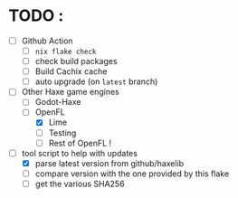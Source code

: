 # TODO :

- [ ] Github Action
    - [ ] `nix flake check`
    - [ ] check build packages
    - [ ] Build Cachix cache
    - [ ] auto upgrade (on `latest` branch)
- [ ] Other Haxe game engines
    - [ ] Godot-Haxe
    - [ ] OpenFL
        - [X] Lime
        - [ ] Testing
        - [ ] Rest of OpenFL !
- [ ] tool script to help with updates
  - [X] parse latest version from github/haxelib
  - [ ] compare version with the one provided by this flake
  - [ ] get the various SHA256
